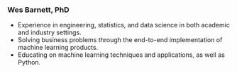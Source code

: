 ### Wes Barnett, PhD

* Experience in engineering, statistics, and data science in both academic and industry settings.
* Solving business problems through the end-to-end implementation of machine learning products.
* Educating on machine learning techniques and applications, as well as Python.
